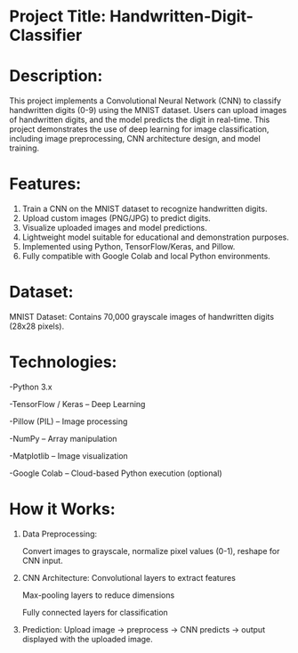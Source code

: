 # Project Title: Handwritten-Digit-Classifier

# Description:
This project implements a Convolutional Neural Network (CNN) to classify handwritten digits (0-9) using the MNIST dataset. Users can upload images of handwritten digits, and the model predicts the digit in real-time. This project demonstrates the use of deep learning for image classification, including image preprocessing, CNN architecture design, and model training.

# Features: 

1. Train a CNN on the MNIST dataset to recognize handwritten digits.
2. Upload custom images (PNG/JPG) to predict digits.
3. Visualize uploaded images and model predictions.
4. Lightweight model suitable for educational and demonstration purposes.
5. Implemented using Python, TensorFlow/Keras, and Pillow.
6. Fully compatible with Google Colab and local Python environments.

# Dataset:
MNIST Dataset: Contains 70,000 grayscale images of handwritten digits (28x28 pixels). 

# Technologies:
-Python 3.x

-TensorFlow / Keras – Deep Learning

-Pillow (PIL) – Image processing

-NumPy – Array manipulation

-Matplotlib – Image visualization

-Google Colab – Cloud-based Python execution (optional)

# How it Works:

1. Data Preprocessing:

   Convert images to grayscale, normalize pixel values (0-1), reshape for CNN input.

2. CNN Architecture:
   Convolutional layers to extract features
   
   Max-pooling layers to reduce dimensions
   
   Fully connected layers for classification

4. Prediction:
   Upload image → preprocess → CNN predicts → output displayed with the uploaded image.
